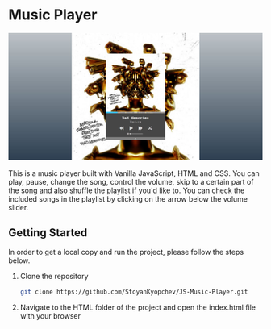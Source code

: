 # Music Player

![Alt text](./Images/Music%20player%20showcase%20img.JPG)

This is a music player built with Vanilla JavaScript, HTML and CSS. You can play, pause, change the song, control the volume, skip to a certain part of the song and also shuffle the playlist if you'd like to. You can check the included songs in the playlist by clicking on the arrow below the volume slider.

## Getting Started

In order to get a local copy and run the project, please follow the steps below.

1. Clone the repository
   ```sh
   git clone https://github.com/StoyanKyopchev/JS-Music-Player.git
   ```
2. Navigate to the HTML folder of the project and open the index.html file with your browser